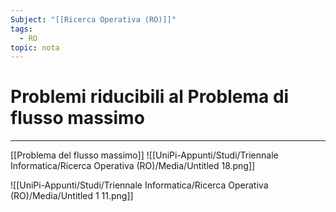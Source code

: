```yaml
---
Subject: "[[Ricerca Operativa (RO)]]"
tags:
  - RO
topic: nota
---
```


# Problemi riducibili al Problema di flusso massimo
---
[[Problema del flusso massimo]]
![[UniPi-Appunti/Studi/Triennale Informatica/Ricerca Operativa (RO)/Media/Untitled 18.png]]

![[UniPi-Appunti/Studi/Triennale Informatica/Ricerca Operativa (RO)/Media/Untitled 1 11.png]]
